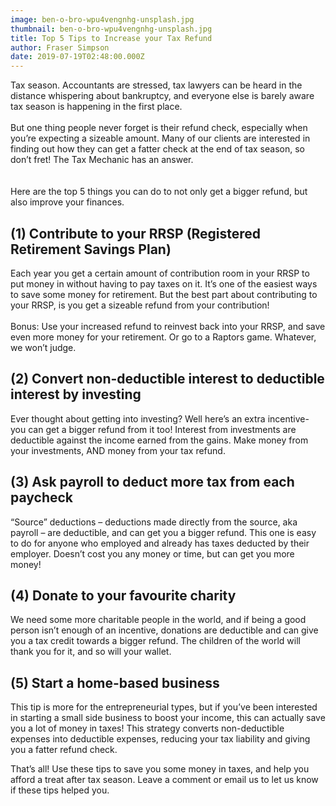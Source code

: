 ```yaml
---
image: ben-o-bro-wpu4vengnhg-unsplash.jpg
thumbnail: ben-o-bro-wpu4vengnhg-unsplash.jpg
title: Top 5 Tips to Increase your Tax Refund
author: Fraser Simpson
date: 2019-07-19T02:48:00.000Z
---
```

Tax season. Accountants are stressed, tax lawyers can be heard in the distance whispering about bankruptcy, and everyone else is barely aware tax season is happening in the first place.\
\
But one thing people never forget is their refund check, especially when you’re expecting a sizeable amount. Many of our clients are interested in finding out how they can get a fatter check at the end of tax season, so don’t fret! The Tax Mechanic has an answer.\
\
\
Here are the top 5 things you can do to not only get a bigger refund, but also improve your finances.

## (1) Contribute to your RRSP (Registered Retirement Savings Plan)

Each year you get a certain amount of contribution room in your RRSP to put money in without having to pay taxes on it. It’s one of the easiest ways to save some money for retirement. But the best part about contributing to your RRSP, is you get a sizeable refund from your contribution!\
\
Bonus: Use your increased refund to reinvest back into your RRSP, and save even more money for your retirement. Or go to a Raptors game. Whatever, we won’t judge.

## (2) Convert non-deductible interest to deductible interest by investing

Ever thought about getting into investing? Well here’s an extra incentive- you can get a bigger refund from it too! Interest from investments are deductible against the income earned from the gains. Make money from your investments, AND money from your tax refund.

## (3) Ask payroll to deduct more tax from each paycheck

“Source” deductions – deductions made directly from the source, aka payroll – are deductible, and can get you a bigger refund. This one is easy to do for anyone who employed and already has taxes deducted by their employer. Doesn’t cost you any money or time, but can get you more money!

## (4) Donate to your favourite charity

We need some more charitable people in the world, and if being a good person isn’t enough of an incentive, donations are deductible and can give you a tax credit towards a bigger refund. The children of the world will thank you for it, and so will your wallet.

## (5) Start a home-based business

This tip is more for the entrepreneurial types, but if you’ve been interested in starting a small side business to boost your income, this can actually save you a lot of money in taxes! This strategy converts non-deductible expenses into deductible expenses, reducing your tax liability and giving you a fatter refund check.

That’s all! Use these tips to save you some money in taxes, and help you afford a treat after tax season. Leave a comment or email us to let us know if these tips helped you.